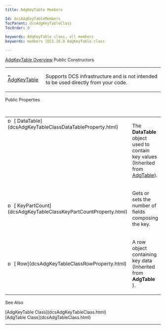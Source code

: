 ```yaml
---
title: AdgKeyTable Members

Id: dcsAdgKeyTableMembers
TocParent: dcsAdgKeyTableClass
TocOrder: 0

keywords: AdgKeyTable class, all members
keywords: members [DCS 16.0 AdgKeyTable class

---
```


[AdgKeyTable Overview](dcsAdgKeyTableClass.html) 
Public Constructors

<table class="dtTABLE" id="table4" style="border-spacing: 0px" cellspacing="0" x-use-null-cells="x-use-null-cells">
          <colgroup span="1">
            <col span="1" style="WIDTH: 20%" />
            <col span="1" style="WIDTH: 70%" />
          </colgroup>
          <tr valign="top">
            <td colspan="1" rowspan="1">

<img height="11" alt="public property" src="../Images/PUBLIC%20METHOD.GIF" width="15" border="0" x-maintain-ratio="TRUE" /> [ AdgKeyTable](dcsAdgKeyTableClassAdgKeyTableConstructor.html) 
</td>
            <td colspan="1" rowspan="1">

Supports DCS infrastructure and is not intended to be used directly from your code. 
</td>
          </tr>
</table>

Public Properties

<br />

<table class="dtTABLE" id="Table5" style="border-spacing: 0px" cellspacing="0" x-use-null-cells="x-use-null-cells">
          <colgroup span="1">
            <col span="1" style="WIDTH: 20%" />
            <col span="1" style="WIDTH: 70%" />
          </colgroup>
          <tr valign="top">
            <td colspan="1" rowspan="1">
              <img height="16" alt="public property" src="../Images/property.bmp" width="16" border="0" />
              [
								DataTable](dcsAdgKeyTableClassDataTableProperty.html)
            </td>
            <td colspan="1" rowspan="1">

The **DataTable** object used to contain key values (Inherited from [ AdgTable](dcsAdgTableClass.html)).
</td>
          </tr>
          <tr>
            <td colspan="1" rowspan="1">
              <img height="16" alt="public property" src="../Images/property.bmp" width="16" border="0" />
              [
								KeyPartCount](dcsAdgKeyTableClassKeyPartCountProperty.html)
            </td>
            <td colspan="1" rowspan="1">

Gets or sets the number of fields composing the key.
</td>
          </tr>
          <tr>
            <td colspan="1" rowspan="1">
              <img height="16" alt="public property" src="../Images/property.bmp" width="16" border="0" />
              [
								Row](dcsAdgKeyTableClassRowProperty.html)
            </td>
            <td colspan="1" rowspan="1">

A row object containing key data (Inherited from **AdgTable** ).
</td>
          </tr>
</table>

See Also

<dl />
      [AdgKeyTable Class](dcsAdgKeyTableClass.html)
      <br />
      [AdgTable Class](dcsAdgTableClass.html)
<dl />

---

